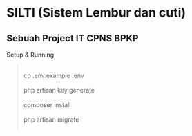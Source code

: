 # SILTI  (Sistem Lembur dan cuti)
## Sebuah Project IT CPNS BPKP

Setup & Running<br>
> <br>
> cp .env.example .env <br><br>
> php artisan key:generate <br><br>
> composer install <br><br>
> php artisan migrate <br><br>
